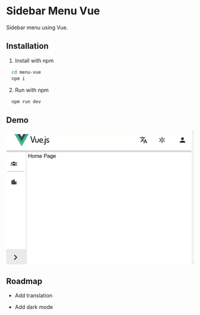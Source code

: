 # Sidebar Menu Vue

Sidebar menu using Vue.

## Installation

1. Install with npm

```bash
  cd menu-vue
  npm i
```

2. Run with npm

```bash
  npm run dev
```

## Demo

![Demonstration](src/assets/img/example.gif)

## Roadmap

-   Add translation

-   Add dark mode
